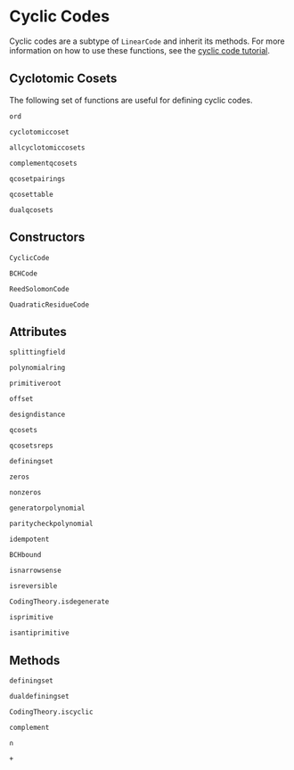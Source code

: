 # Cyclic Codes

Cyclic codes are a subtype of `LinearCode` and inherit its methods. For more information on how to use these functions, see the [cyclic code tutorial](link).

## Cyclotomic Cosets

The following set of functions are useful for defining cyclic codes.

```@docs
ord
```

```@docs
cyclotomiccoset
```

```@docs
allcyclotomiccosets
```

```@docs
complementqcosets
```

```@docs
qcosetpairings
```

```@docs
qcosettable
```

```@docs
dualqcosets
```

## Constructors

```@docs
CyclicCode
```

```@docs
BCHCode
```

```@docs
ReedSolomonCode
```

```@docs
QuadraticResidueCode
```

## Attributes

```@docs
splittingfield
```

```@docs
polynomialring
```

```@docs
primitiveroot
```

```@docs
offset
```

```@docs
designdistance
```

```@docs
qcosets
```

```@docs
qcosetsreps
```

```@docs
definingset
```

```@docs
zeros
```

```@docs
nonzeros
```

```@docs
generatorpolynomial
```

```@docs
paritycheckpolynomial
```

```@docs
idempotent
```

```@docs
BCHbound
```

```@docs
isnarrowsense
```

```@docs
isreversible
```

```@docs
CodingTheory.isdegenerate
```

```@docs
isprimitive
```

```@docs
isantiprimitive
```

## Methods

```@docs
definingset
```

```@docs
dualdefiningset
```

```@docs
CodingTheory.iscyclic
```

```@docs
complement
```

```@docs
∩
```

```@docs
+
```
